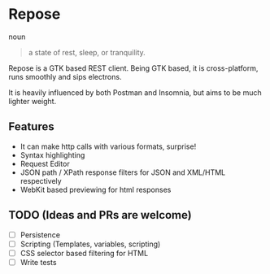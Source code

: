 # Repose

noun

> a state of rest, sleep, or tranquility.

Repose is a GTK based REST client. Being GTK based, it is cross-platform,
runs smoothly and sips electrons.

It is heavily influenced by both Postman and Insomnia, but aims to be much lighter weight.

## Features

- It can make http calls with various formats, surprise!
- Syntax highlighting
- Request Editor
- JSON path / XPath response filters for JSON and XML/HTML respectively
- WebKit based previewing for html responses

## TODO (Ideas and PRs are welcome)

- [ ] Persistence
- [ ] Scripting (Templates, variables, scripting)
- [ ] CSS selector based filtering for HTML
- [ ] Write tests
